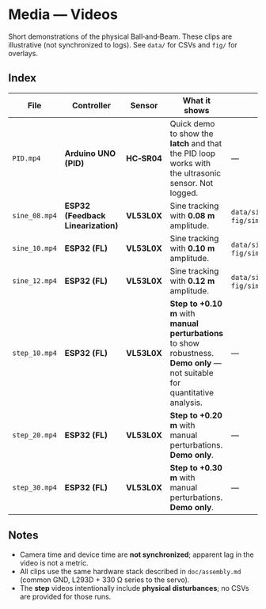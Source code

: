 # Media — Videos

Short demonstrations of the physical Ball‑and‑Beam. These clips are illustrative (not synchronized to logs). See `data/` for CSVs and `fig/` for overlays.

## Index

| File          | Controller                         | Sensor      | What it shows                                                                                                                 | Linked data                                                  |
| ------------- | ---------------------------------- | ----------- | ----------------------------------------------------------------------------------------------------------------------------- | ------------------------------------------------------------ |
| `PID.mp4`     | **Arduino UNO (PID)**              | **HC‑SR04** | Quick demo to show the **latch** and that the PID loop works with the ultrasonic sensor. Not logged.                          | —                                                            |
| `sine_08.mp4` | **ESP32 (Feedback Linearization)** | **VL53L0X** | Sine tracking with **0.08 m** amplitude.                                                                                      | `data/sin_08.csv`, `fig/simulation_vs_measured_sine08cm.png` |
| `sine_10.mp4` | **ESP32 (FL)**                     | **VL53L0X** | Sine tracking with **0.10 m** amplitude.                                                                                      | `data/sin_10.csv`, `fig/simulation_vs_measured_sine10cm.png` |
| `sine_12.mp4` | **ESP32 (FL)**                     | **VL53L0X** | Sine tracking with **0.12 m** amplitude.                                                                                      | `data/sin_12.csv`, `fig/simulation_vs_measured_sine12cm.png` |
| `step_10.mp4` | **ESP32 (FL)**                     | **VL53L0X** | **Step to +0.10 m** with **manual perturbations** to show robustness. **Demo only** — not suitable for quantitative analysis. | —                                                            |
| `step_20.mp4` | **ESP32 (FL)**                     | **VL53L0X** | **Step to +0.20 m** with manual perturbations. **Demo only**.                                                                 | —                                                            |
| `step_30.mp4` | **ESP32 (FL)**                     | **VL53L0X** | **Step to +0.30 m** with manual perturbations. **Demo only**.                                                                 | —                                                            |

## Notes

* Camera time and device time are **not synchronized**; apparent lag in the video is not a metric.
* All clips use the same hardware stack described in `doc/assembly.md` (common GND, L293D + 330 Ω series to the servo).
* The **step** videos intentionally include **physical disturbances**; no CSVs are provided for those runs.

